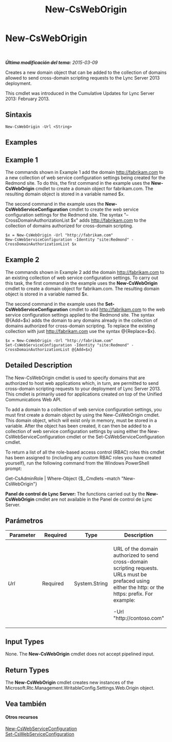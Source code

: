 ﻿---
title: New-CsWebOrigin
TOCTitle: New-CsWebOrigin
ms:assetid: 16053a99-b5ff-45e1-be95-b04e3f2fe528
ms:mtpsurl: https://technet.microsoft.com/es-es/library/JJ950236(v=OCS.15)
ms:contentKeyID: 52061596
ms.date: 01/07/2017
mtps_version: v=OCS.15
ms.translationtype: HT
---

# New-CsWebOrigin

 

_**Última modificación del tema:** 2015-03-09_

Creates a new domain object that can be added to the collection of domains allowed to send cross-domain scripting requests to the Lync Server 2013 deployment.

This cmdlet was introduced in the Cumulative Updates for Lync Server 2013: February 2013.

## Sintaxis

    New-CsWebOrigin -Url <String>

## Examples

## Example 1

The commands shown in Example 1 add the domain http://fabrikam.com to a new collection of web service configuration settings being created for the Redmond site. To do this, the first command in the example uses the **New-CsWebOrigin** cmdlet to create a domain object for fabrikam.com. The resulting domain object is stored in a variable named $x.

The second command in the example uses the **New-CsWebServiceConfiguration** cmdlet to create the web service configuration settings for the Redmond site. The syntax "–CrossDomainAuthorizationList $x" adds http://fabrikam.com to the collection of domains authorized for cross-domain scripting.

    $x = New-CsWebOrigin -Url "http://fabrikam.com"
    New-CsWebServiceConfiguration -Identity "site:Redmond" - CrossDomainAuthorizationList $x

## Example 2

The commands shown in Example 2 add the domain http://fabrikam.com to an existing collection of web service configuration settings. To carry out this task, the first command in the example uses the **New-CsWebOrigin** cmdlet to create a domain object for fabrikam.com. The resulting domain object is stored in a variable named $x.

The second command in the example uses the **Set-CsWebServiceConfiguration** cmdlet to add http://fabrikam.com to the web service configuration settings applied to the Redmond site. The syntax @{Add=$x} adds the domain to any domains already in the collection of domains authorized for cross-domain scripting. To replace the existing collection with just http://fabrikam.com use the syntax @{Replace=$x}.

    $x = New-CsWebOrigin -Url "http://fabrikam.com"
    Set-CsWebServiceConfiguration -Identity "site:Redmond" - CrossDomainAuthorizationList @{Add=$x}

## Detailed Description

The New-CsWebOrigin cmdlet is used to specify domains that are authorized to host web applications which, in turn, are permitted to send cross-domain scripting requests to your deployment of Lync Server 2013. This cmdlet is primarily used for applications created on top of the Unified Communications Web API.

To add a domain to a collection of web service configuration settings, you must first create a domain object by using the New-CsWebOrigin cmdlet. This domain object, which will exist only in memory, must be stored in a variable. After the object has been created, it can then be added to a collection of web service configuration settings by using either the New-CsWebServiceConfiguration cmdlet or the Set-CsWebServiceConfiguration cmdlet.

To return a list of all the role-based access control (RBAC) roles this cmdlet has been assigned to (including any custom RBAC roles you have created yourself), run the following command from the Windows PowerShell prompt:

Get-CsAdminRole | Where-Object {$\_.Cmdlets –match "New-CsWebOrigin"}

**Panel de control de Lync Server:** The functions carried out by the **New-CsWebOrigin** cmdlet are not available in the Panel de control de Lync Server.

## Parámetros


<table>
<colgroup>
<col style="width: 25%" />
<col style="width: 25%" />
<col style="width: 25%" />
<col style="width: 25%" />
</colgroup>
<thead>
<tr class="header">
<th>Parameter</th>
<th>Required</th>
<th>Type</th>
<th>Description</th>
</tr>
</thead>
<tbody>
<tr class="odd">
<td><p><em>Url</em></p></td>
<td><p>Required</p></td>
<td><p>System.String</p></td>
<td><p>URL of the domain authorized to send cross-domain scripting requests. URLs must be prefaced using either the http: or the https: prefix. For example:</p>
<p>-Url &quot;http://contoso.com&quot;</p></td>
</tr>
</tbody>
</table>


## Input Types

None. The **New-CsWebOrigin** cmdlet does not accept pipelined input.

## Return Types

The **New-CsWebOrigin** cmdlet creates new instances of the Microsoft.Rtc.Management.WritableConfig.Settings.Web.Origin object.

## Vea también

#### Otros recursos

[New-CsWebServiceConfiguration](new-cswebserviceconfiguration.md)  
[Set-CsWebServiceConfiguration](set-cswebserviceconfiguration.md)

